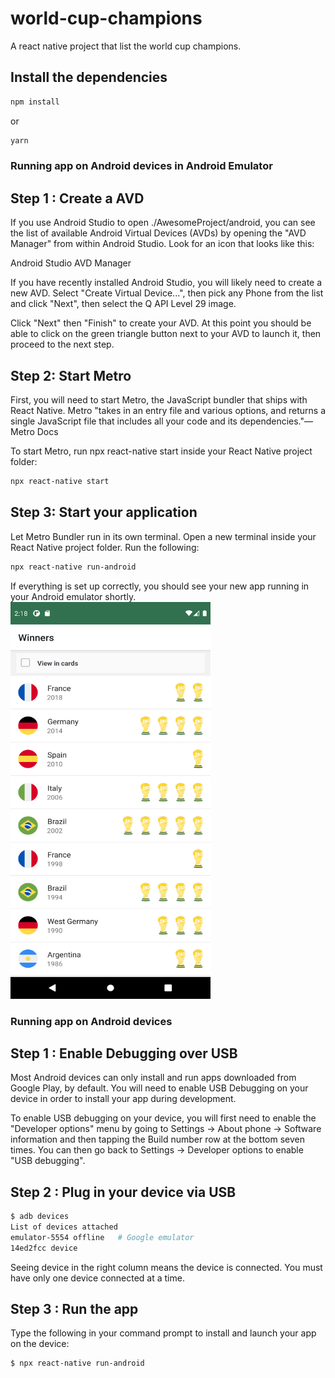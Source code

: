# world-cup-champions
A react native project that list the world cup champions.


## Install the dependencies
```bash
npm install
```
or
```bash
yarn
```

### Running app on Android devices in Android Emulator
## Step 1 : Create a AVD
If you use Android Studio to open ./AwesomeProject/android, you can see the list of available Android Virtual Devices (AVDs) by opening the "AVD Manager" from within Android Studio. Look for an icon that looks like this:

Android Studio AVD Manager

If you have recently installed Android Studio, you will likely need to create a new AVD. Select "Create Virtual Device...", then pick any Phone from the list and click "Next", then select the Q API Level 29 image.

Click "Next" then "Finish" to create your AVD. At this point you should be able to click on the green triangle button next to your AVD to launch it, then proceed to the next step.

## Step 2: Start Metro
First, you will need to start Metro, the JavaScript bundler that ships with React Native. Metro "takes in an entry file and various options, and returns a single JavaScript file that includes all your code and its dependencies."—Metro Docs

To start Metro, run npx react-native start inside your React Native project folder:

```bash
npx react-native start
```
## Step 3: Start your application
Let Metro Bundler run in its own terminal. Open a new terminal inside your React Native project folder. Run the following:
```bash
npx react-native run-android
```
If everything is set up correctly, you should see your new app running in your Android emulator shortly.
<img src="https://raw.githubusercontent.com/waldenermonteiro/world-cup-champions/master/device-readme.png" width="320px" height="635px" />

### Running app on Android devices
## Step 1 : Enable Debugging over USB
Most Android devices can only install and run apps downloaded from Google Play, by default. You will need to enable USB Debugging on your device in order to install your app during development.

To enable USB debugging on your device, you will first need to enable the "Developer options" menu by going to Settings → About phone → Software information and then tapping the Build number row at the bottom seven times. You can then go back to Settings → Developer options to enable "USB debugging".
## Step 2 : Plug in your device via USB

```bash
$ adb devices
List of devices attached
emulator-5554 offline   # Google emulator
14ed2fcc device
```
Seeing device in the right column means the device is connected. You must have only one device connected at a time.

## Step 3 : Run the app

Type the following in your command prompt to install and launch your app on the device:
```bash
$ npx react-native run-android
```
